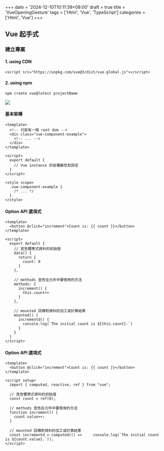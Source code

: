 +++
date = '2024-12-10T10:11:39+08:00'
draft = true
title = 'VueOpeningGesture'
tags = ['Html', 'Vue', 'TypeScript']
categories = ['Html', 'Vue']
+++

## **Vue** 起手式

### 建立專案
#### 1. **using CDN**
```
<script src="https://unpkg.com/vue@3/dist/vue.global.js"></script>
```

#### 2. **using npm**
```
npm create vue@latest projectName
```
![](/images/005_vueOpeningGesture/01.png)

#### 基本架構
```
<template>
  <!-- 只能有一個 root dom -->
  <div class="vue-component-example">
    <!-- ... -->
  </div>
</template>

<script>
  export default {
    // Vue instance 的各種屬性和設定
  }
</script>

<style scope>
  .vue-component-example {
    /* ... */
  }
</style>
```

#### **Option API** 選項式
```
<template>
  <button @click="increment">Count is: {{ count }}</button>
</template>

<script>
  export default {
    // 宣告響應式資料的初始值
    data() {
      return {
        count: 0
      }
    },

    // methods 宣告在元件中要使用的方法
    methods: {
      increment() {
        this.count++
      }
    },

    // mounted 回傳對資料的加工或計算結果
    mounted() {
      incrementd() {
        console.log(`The initial count is ${this.count}.`)
      }
    }
  }
</script>
```

#### **Option API** 選項式
```
<template>
  <button @click="increment">Count is: {{ count }}</button>
</template>

<script setup>
  import { computed, reactive, ref } from "vue";

  // 宣告響應式資料的初始值
  const count = ref(0);

  // methods 宣告在元件中要使用的方法
  function increment() {
    count.value++;
  }

  // mounted 回傳對資料的加工或計算結果
  const incrementd = computed(() => 	console.log(`The initial count is ${count.value}.`));
</script>
```